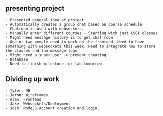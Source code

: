 ## presenting project
	- Presented general idea of project
	- Automatically creates a group chat based on course schedule
	- Chatroom is used with websockets.
	- Manually enter different courses - Starting with just CSCI classes
	- Might need message history is to get chat room
	- One or two people need to work on the frontend. Need to have something with websockets this week. Need to integrate how to store the classes and the message logs
	- Might need a super user -> prevent cheating 
	- Database
	- Need to finish milestone for lab tomorrow
## Dividing up work
	- Tyler: DB
	- Jaron: Wireframes
	- Alan: Frontend
	- Jake: Websockets/Deployment
	- Josh: NodeJS:Account creation and login.
